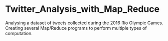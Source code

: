 # Twitter_Analysis_with_Map_Reduce
Analysing a dataset of tweets collected during the 2016 Rio Olympic Games. Creating several Map/Reduce programs to perform multiple types of computation. 
